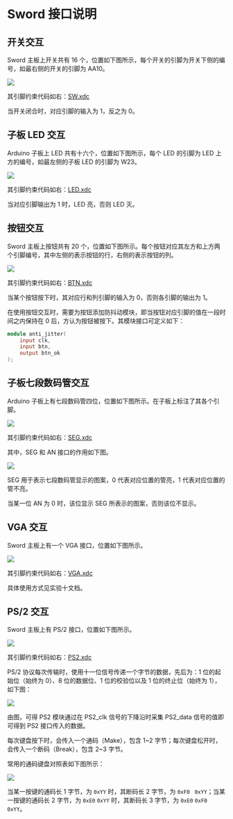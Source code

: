 # Sword 接口说明

## 开关交互

Sword 主板上开关共有 16 个，位置如下图所示，每个开关的引脚为开关下侧的编号，如最右侧的开关的引脚为 AA10。

![](img/sword/1.jpg)

其引脚约束代码如右：[SW.xdc](img/sword/SW.xdc)

当开关闭合时，对应引脚的输入为 1，反之为 0。

## 子板 LED 交互

Arduino 子板上 LED 共有十六个，位置如下图所示，每个 LED 的引脚为 LED 上方的编号，如最左侧的子板 LED 的引脚为 W23。

![](img/sword/2.jpg)

其引脚约束代码如右：[LED.xdc](img/sword/LED.xdc)

当对应引脚输出为 1 时，LED 亮，否则 LED 灭。

## 按钮交互

Sword 主板上按钮共有 20 个，位置如下图所示。每个按钮对应其左方和上方两个引脚编号，其中左侧的表示按钮的行，右侧的表示按钮的列。

![](img/sword/3.jpg)

其引脚约束代码如右：[BTN.xdc](img/sword/BTN.xdc)

当某个按钮按下时，其对应行和列引脚的输入为 0，否则各引脚的输出为 1。

在使用按钮交互时，需要为按钮添加防抖动模块，即当按钮对应引脚的值在一段时间之内保持在 0 后，方认为按钮被按下。其模块接口可定义如下：

```verilog
module anti_jitter(
	input clk,
    input btn,
    output btn_ok
);
```

## 子板七段数码管交互

Arduino 子板上有七段数码管四位，位置如下图所示。在子板上标注了其各个引脚。

![](img/sword/4.jpg)

其引脚约束代码如右：[SEG.xdc](SEG_AN.xdc)

其中，SEG 和 AN 接口的作用如下图。

![](img/sword/seg.jpg)

SEG 用于表示七段数码管显示的图案，0 代表对应位置的管亮，1 代表对应位置的管不亮。

当某一位 AN 为 0 时，该位显示 SEG 所表示的图案，否则该位不显示。

## VGA 交互

Sword 主板上有一个 VGA 接口，位置如下图所示。

![](img/sword/5.jpg)

其引脚约束代码如右：[VGA.xdc](VGA.xdc)

具体使用方式见实验十文档。

## PS/2 交互

Sword 主板上有 PS/2 接口，位置如下图所示。

![](img/sword/6.jpg)

其引脚约束代码如右：[PS2.xdc](img/sword/PS2.xdc)

PS/2 协议每次传输时，使用十一位信号传递一个字节的数据，先后为：1 位的起始位（始终为 0）、8 位的数据位、1 位的校验位以及 1 位的终止位（始终为 1），如下图：

![](img/sword/ps2-1.png)

由图，可得 PS2 模块通过在 PS2_clk 信号的下降沿时采集 PS2_data 信号的值即可得到 PS2 接口传入的数据。

每次键盘按下时，会传入一个通码（Make），包含 1~2 字节；每次键盘松开时，会传入一个断码（Break），包含 2~3 字节。

常用的通码键盘对照表如下图所示：

![](img/sword/R.jpg)

当某一按键的通码长 1 字节，为 `0xYY` 时，其断码长 2 字节，为 `0xF0 ` `0xYY`；当某一按键的通码长 2 字节，为 `0xE0` `0xYY` 时，其断码长 3 字节，为 `0xE0` `0xF0` `0xYY`。
